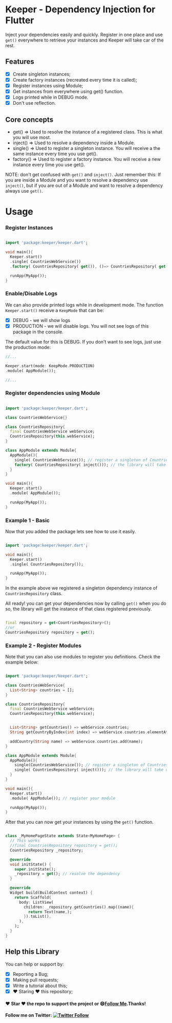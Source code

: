 # Keeper - Dependency Injection for Flutter

Inject your dependencies easily and quickly. Register in one place and use `get()` everywhere to retrieve your instances and Keeper will take car of the rest.

## Features
- [x] Create singleton instances;
- [X] Create factory instances (recreated every time it is called);
- [x] Register instances using Module;
- [x] Get instances from everywhere using get() function.
- [x] Logs printed while in DEBUG mode.
- [x] Don't use reflection.

## Core concepts
- get() => Used to resolve the instance of a registered class. This is what you will use most.
- inject() => Used to resolve a dependency inside a Module.
- single() => Used to register a singleton instance. You will receive a the same instance every time you use get().
- factory() => Used to register a factory instance. You will receive a new instance every time you use get().

NOTE: don't get confused with `get()` and `inject()`. Just remember this: If you are inside a Module and you want to resolve a dependency use `inject()`, but if you are out of a Module and want to resolve a dependency always use `get()`.

# Usage

### Register Instances

``` dart

import 'package:keeper/keeper.dart';

void main(){
  Keeper.start()
  .single( CountriesWebService())
  .factory( CountriesRepository( get()), ()=> CountriesRepository( get()));

  runApp(MyApp());
}
```

### Enable/Disable Logs
We can also provide printed logs while in development mode. The function `Keeper.start()` receive a `KeepMode` that can be:

- [X] DEBUG - we will show logs
- [X] PRODUCTION - we will disable logs. You will not see logs of this package in the console.

The default value for this is DEBUG. If you don't want to see logs, just use the production mode:

```dart
//...

Keeper.start(mode: KeepMode.PRODUCTION)
.module( AppModule());

//...
```

### Register dependencies using Module

``` dart

import 'package:keeper/keeper.dart';

class CountriesWebService{}

class CountriesRepository{
  final CountriesWebService webService;
  CountriesRepository(this.webService);
}

class AppModule extends Module{
  AppModule(){
    single( CountriesWebService()); // register a singleton of CountriesWebService
    factory( CountriesRepository( inject())); // the library will take care of getting the instance of CountriesWebService
  }
}

void main(){
  Keeper.start()
  .module( AppModule());

  runApp(MyApp());
}
```

### Example 1 - Basic
Now that you added the package lets see how to use it easily.

``` dart

import 'package:keeper/keeper.dart';

void main(){
  Keeper.start()
  .single( CountriesRepository());

  runApp(MyApp());
}
```

In the example above we registered a singleton dependency instance of `CountriesRepository` class.

All ready! you can get your dependencies now by calling `get()` when you do so, the library will get the instance of that class registered previously.

``` dart

final repository = get<CountriesRepository>();
//or
CountriesRepository repository = get();

```
### Example 2 - Register Modules

Note that you can also use modules to register you  definitions. Check the example below:

``` dart

import 'package:keeper/keeper.dart';

class CountriesWebService{
  List<String> countries = [];
}

class CountriesRepository{
  final CountriesWebService webService;
  CountriesRepository(this.webService);


  List<String> getCountries() => webService.countries;
  String getCountryByIndex(int index) => webService.countries.elementAt(index);

  addCountry(String name) => webService.countries.add(name);
}

class AppModule extends Module{
  AppModule(){
    single(CountriesWebService()); // register a singleton of CountriesWebService
    single( CountriesRepository( inject())); // the library will take care of getting the instance of CountriesWebService
  }
}

void main(){
  Keeper.start()
  .module( AppModule()); // register your module

  runApp(MyApp());
}
```

After that you can now get your instances by using the `get()` function.

``` dart

class _MyHomePageState extends State<MyHomePage> {
  // This works
  //final CountriesRepository repository = get();
  CountriesRepository _repository;

  @override
  void initState() {
    super.initState();
    _repository = get(); // resolve the dependency
  }

  @override
  Widget build(BuildContext context) {
    return Scaffold(
      body: ListView(
        children: _repository.getCountries().map((name){
          return Text(name,);
        }).toList(),
      ),
    );
  }
}
```

## Help this Library

You can help or support by:

- [X] Reporting a Bug;
- [X] Making pull requests;
- [X] Write a tutorial about this;
- [X] :heart: Staring :heart: this repository;

#### :heart: Star :heart: the repo to support the project or :smile:[Follow Me](https://github.com/pedromassango).Thanks!

#### Follow me on Twitter: [![Twitter Follow](https://img.shields.io/twitter/follow/pedromassangom.svg?style=social&label=Follow)](https://twitter.com/pedromassangom)

